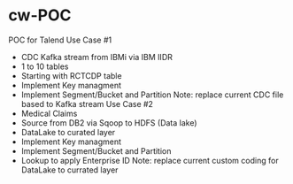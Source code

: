 # cw-POC
POC for Talend
Use Case #1 
  - CDC Kafka stream from IBMi via IBM IIDR 
  - 1 to 10 tables
  - Starting with RCTCDP table
  - Implement Key managment 
  - Implement Segment/Bucket and Partition
  Note: replace current CDC file based to Kafka stream
Use Case #2
  - Medical Claims 
  - Source from DB2 via Sqoop to HDFS (Data lake)
  - DataLake to curated layer
  - Implement Key managment 
  - Implement Segment/Bucket and Partition
  - Lookup to apply Enterprise ID
  Note: replace current custom coding for DataLake to currated layer
